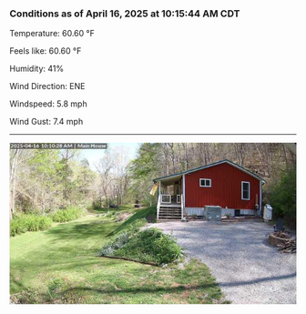 ### Conditions as of April 16, 2025 at 10:15:44 AM CDT 

Temperature: 60.60 &deg;F

Feels like: 60.60 &deg;F

Humidity: 41%

Wind Direction: ENE

Windspeed: 5.8 mph

Wind Gust: 7.4 mph

---

<img src="./images/latest.jpeg"/>

